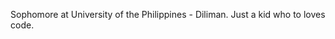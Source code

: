Sophomore at University of the Philippines - Diliman. Just a kid who to loves code.

<!---
jeremiahdanielregalario/jeremiahdanielregalario is a ✨ special ✨ repository because its `README.md` (this file) appears on your GitHub profile.
You can click the Preview link to take a look at your changes.
--->
